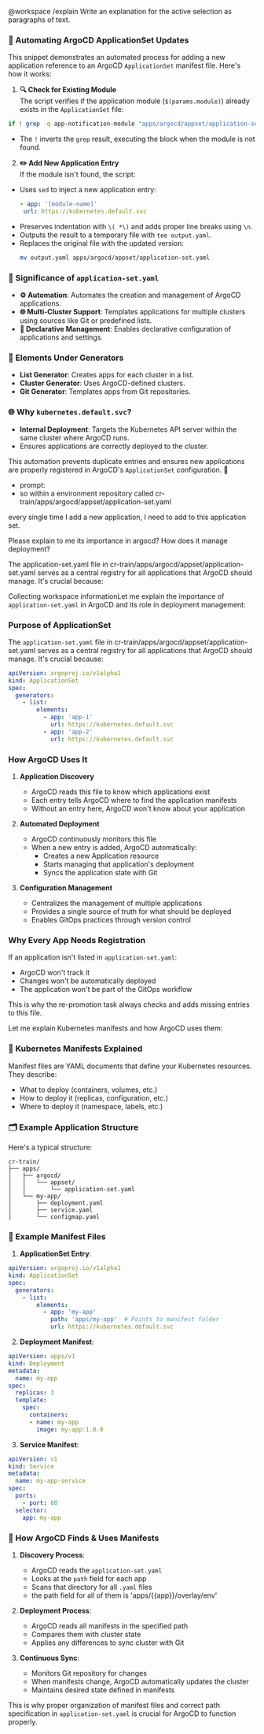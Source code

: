 @workspace /explain Write an explanation for the active selection as paragraphs of text.
### 🚀 Automating ArgoCD ApplicationSet Updates

This snippet demonstrates an automated process for adding a new application reference to an ArgoCD `ApplicationSet` manifest file. Here's how it works:

1. **🔍 Check for Existing Module**  
  The script verifies if the application module (`$(params.module)`) already exists in the `ApplicationSet` file:
  ```bash
  if ! grep -q app-notification-module "apps/argocd/appset/application-set.yaml"
  ```
  - The `!` inverts the `grep` result, executing the block when the module is not found.

2. **✏️ Add New Application Entry**  
  If the module isn't found, the script:
  - Uses `sed` to inject a new application entry:
    ```yaml
    - app: '[module-name]'
     url: https://kubernetes.default.svc
    ```
  - Preserves indentation with `\( *\)` and adds proper line breaks using `\n`.
  - Outputs the result to a temporary file with `tee output.yaml`.
  - Replaces the original file with the updated version:
    ```bash
    mv output.yaml apps/argocd/appset/application-set.yaml
    ```

### 📂 Significance of `application-set.yaml`

- **⚙️ Automation**: Automates the creation and management of ArgoCD applications.
- **🌐 Multi-Cluster Support**: Templates applications for multiple clusters using sources like Git or predefined lists.
- **📜 Declarative Management**: Enables declarative configuration of applications and settings.

### 🧩 Elements Under Generators

- **List Generator**: Creates apps for each cluster in a list.  
- **Cluster Generator**: Uses ArgoCD-defined clusters.  
- **Git Generator**: Templates apps from Git repositories.

### 🌐 Why `kubernetes.default.svc`?

- **Internal Deployment**: Targets the Kubernetes API server within the same cluster where ArgoCD runs.  
- Ensures applications are correctly deployed to the cluster.

This automation prevents duplicate entries and ensures new applications are properly registered in ArgoCD's `ApplicationSet` configuration. 🎉


- prompt:
- so within a environment repository called cr-train/apps/argocd/appset/application-set.yaml

every single time I add a new application, I need to add to this application set. 

Please explain to me its importance in argocd? How does it manage deployment?

The application-set.yaml file in cr-train/apps/argocd/appset/application-set.yaml serves as a central registry for all applications that ArgoCD should manage. It's crucial because:

Collecting workspace informationLet me explain the importance of `application-set.yaml` in ArgoCD and its role in deployment management:

### Purpose of ApplicationSet
The `application-set.yaml` file in cr-train/apps/argocd/appset/application-set.yaml serves as a central registry for all applications that ArgoCD should manage. It's crucial because:

```yaml
apiVersion: argoproj.io/v1alpha1
kind: ApplicationSet
spec:
  generators:
    - list:
        elements:
          - app: 'app-1'
            url: https://kubernetes.default.svc
          - app: 'app-2'
            url: https://kubernetes.default.svc
```

### How ArgoCD Uses It

1. **Application Discovery**
   - ArgoCD reads this file to know which applications exist
   - Each entry tells ArgoCD where to find the application manifests
   - Without an entry here, ArgoCD won't know about your application

2. **Automated Deployment**
   - ArgoCD continuously monitors this file
   - When a new entry is added, ArgoCD automatically:
     - Creates a new Application resource
     - Starts managing that application's deployment
     - Syncs the application state with Git

3. **Configuration Management**
   - Centralizes the management of multiple applications
   - Provides a single source of truth for what should be deployed
   - Enables GitOps practices through version control

### Why Every App Needs Registration
If an application isn't listed in `application-set.yaml`:
- ArgoCD won't track it
- Changes won't be automatically deployed
- The application won't be part of the GitOps workflow

This is why the re-promotion task always checks and adds missing entries to this file.

Let me explain Kubernetes manifests and how ArgoCD uses them:

### 📄 Kubernetes Manifests Explained
Manifest files are YAML documents that define your Kubernetes resources. They describe:
- What to deploy (containers, volumes, etc.)
- How to deploy it (replicas, configuration, etc.)
- Where to deploy it (namespace, labels, etc.)

### 🗂️ Example Application Structure
Here's a typical structure:
```
cr-train/
├── apps/
│   ├── argocd/
│   │   └── appset/
│   │       └── application-set.yaml
│   └── my-app/
│       ├── deployment.yaml
│       ├── service.yaml
│       └── configmap.yaml
```

### 📝 Example Manifest Files

1. **ApplicationSet Entry**:
````yaml
apiVersion: argoproj.io/v1alpha1
kind: ApplicationSet
spec:
  generators:
    - list:
        elements:
          - app: 'my-app'
            path: 'apps/my-app'  # Points to manifest folder
            url: https://kubernetes.default.svc
````

2. **Deployment Manifest**:
````yaml
apiVersion: apps/v1
kind: Deployment
metadata:
  name: my-app
spec:
  replicas: 3
  template:
    spec:
      containers:
      - name: my-app
        image: my-app:1.0.0
````

3. **Service Manifest**:
````yaml
apiVersion: v1
kind: Service
metadata:
  name: my-app-service
spec:
  ports:
    - port: 80
  selector:
    app: my-app
````

### 🔄 How ArgoCD Finds & Uses Manifests

1. **Discovery Process**:
   - ArgoCD reads the `application-set.yaml`
   - Looks at the `path` field for each app
   - Scans that directory for all `.yaml` files
   - the path field for all of them is 'apps/{{app}}/overlay/env' 
2. **Deployment Process**:
   - ArgoCD reads all manifests in the specified path
   - Compares them with cluster state
   - Applies any differences to sync cluster with Git

3. **Continuous Sync**:
   - Monitors Git repository for changes
   - When manifests change, ArgoCD automatically updates the cluster
   - Maintains desired state defined in manifests

This is why proper organization of manifest files and correct path specification in `application-set.yaml` is crucial for ArgoCD to function properly.